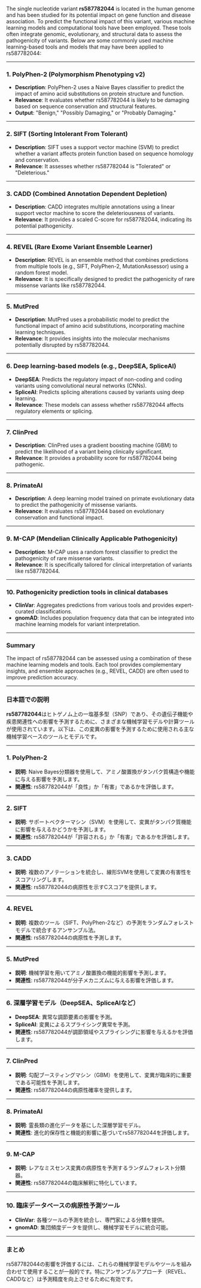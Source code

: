 The single nucleotide variant **rs587782044** is located in the human genome and has been studied for its potential impact on gene function and disease association. To predict the functional impact of this variant, various machine learning models and computational tools have been employed. These tools often integrate genomic, evolutionary, and structural data to assess the pathogenicity of variants. Below are some commonly used machine learning-based tools and models that may have been applied to rs587782044:

---

### 1. **PolyPhen-2 (Polymorphism Phenotyping v2)**
   - **Description**: PolyPhen-2 uses a Naive Bayes classifier to predict the impact of amino acid substitutions on protein structure and function.
   - **Relevance**: It evaluates whether rs587782044 is likely to be damaging based on sequence conservation and structural features.
   - **Output**: "Benign," "Possibly Damaging," or "Probably Damaging."

---

### 2. **SIFT (Sorting Intolerant From Tolerant)**
   - **Description**: SIFT uses a support vector machine (SVM) to predict whether a variant affects protein function based on sequence homology and conservation.
   - **Relevance**: It assesses whether rs587782044 is "Tolerated" or "Deleterious."

---

### 3. **CADD (Combined Annotation Dependent Depletion)**
   - **Description**: CADD integrates multiple annotations using a linear support vector machine to score the deleteriousness of variants.
   - **Relevance**: It provides a scaled C-score for rs587782044, indicating its potential pathogenicity.

---

### 4. **REVEL (Rare Exome Variant Ensemble Learner)**
   - **Description**: REVEL is an ensemble method that combines predictions from multiple tools (e.g., SIFT, PolyPhen-2, MutationAssessor) using a random forest model.
   - **Relevance**: It is specifically designed to predict the pathogenicity of rare missense variants like rs587782044.

---

### 5. **MutPred**
   - **Description**: MutPred uses a probabilistic model to predict the functional impact of amino acid substitutions, incorporating machine learning techniques.
   - **Relevance**: It provides insights into the molecular mechanisms potentially disrupted by rs587782044.

---

### 6. **Deep learning-based models (e.g., DeepSEA, SpliceAI)**
   - **DeepSEA**: Predicts the regulatory impact of non-coding and coding variants using convolutional neural networks (CNNs).
   - **SpliceAI**: Predicts splicing alterations caused by variants using deep learning.
   - **Relevance**: These models can assess whether rs587782044 affects regulatory elements or splicing.

---

### 7. **ClinPred**
   - **Description**: ClinPred uses a gradient boosting machine (GBM) to predict the likelihood of a variant being clinically significant.
   - **Relevance**: It provides a probability score for rs587782044 being pathogenic.

---

### 8. **PrimateAI**
   - **Description**: A deep learning model trained on primate evolutionary data to predict the pathogenicity of missense variants.
   - **Relevance**: It evaluates rs587782044 based on evolutionary conservation and functional impact.

---

### 9. **M-CAP (Mendelian Clinically Applicable Pathogenicity)**
   - **Description**: M-CAP uses a random forest classifier to predict the pathogenicity of rare missense variants.
   - **Relevance**: It is specifically tailored for clinical interpretation of variants like rs587782044.

---

### 10. **Pathogenicity prediction tools in clinical databases**
   - **ClinVar**: Aggregates predictions from various tools and provides expert-curated classifications.
   - **gnomAD**: Includes population frequency data that can be integrated into machine learning models for variant interpretation.

---

### Summary
The impact of rs587782044 can be assessed using a combination of these machine learning models and tools. Each tool provides complementary insights, and ensemble approaches (e.g., REVEL, CADD) are often used to improve prediction accuracy.

---

### 日本語での説明

**rs587782044**はヒトゲノム上の一塩基多型（SNP）であり、その遺伝子機能や疾患関連性への影響を予測するために、さまざまな機械学習モデルや計算ツールが使用されています。以下は、この変異の影響を予測するために使用される主な機械学習ベースのツールとモデルです。

---

### 1. **PolyPhen-2**
   - **説明**: Naive Bayes分類器を使用して、アミノ酸置換がタンパク質構造や機能に与える影響を予測します。
   - **関連性**: rs587782044が「良性」か「有害」であるかを評価します。

---

### 2. **SIFT**
   - **説明**: サポートベクターマシン（SVM）を使用して、変異がタンパク質機能に影響を与えるかどうかを予測します。
   - **関連性**: rs587782044が「許容される」か「有害」であるかを評価します。

---

### 3. **CADD**
   - **説明**: 複数のアノテーションを統合し、線形SVMを使用して変異の有害性をスコアリングします。
   - **関連性**: rs587782044の病原性を示すCスコアを提供します。

---

### 4. **REVEL**
   - **説明**: 複数のツール（SIFT、PolyPhen-2など）の予測をランダムフォレストモデルで統合するアンサンブル法。
   - **関連性**: rs587782044の病原性を予測します。

---

### 5. **MutPred**
   - **説明**: 機械学習を用いてアミノ酸置換の機能的影響を予測します。
   - **関連性**: rs587782044が分子メカニズムに与える影響を評価します。

---

### 6. **深層学習モデル（DeepSEA、SpliceAIなど）**
   - **DeepSEA**: 異常な調節要素の影響を予測。
   - **SpliceAI**: 変異によるスプライシング異常を予測。
   - **関連性**: rs587782044が調節領域やスプライシングに影響を与えるかを評価します。

---

### 7. **ClinPred**
   - **説明**: 勾配ブースティングマシン（GBM）を使用して、変異が臨床的に重要である可能性を予測します。
   - **関連性**: rs587782044の病原性確率を提供します。

---

### 8. **PrimateAI**
   - **説明**: 霊長類の進化データを基にした深層学習モデル。
   - **関連性**: 進化的保存性と機能的影響に基づいてrs587782044を評価します。

---

### 9. **M-CAP**
   - **説明**: レアなミスセンス変異の病原性を予測するランダムフォレスト分類器。
   - **関連性**: rs587782044の臨床解釈に特化しています。

---

### 10. **臨床データベースの病原性予測ツール**
   - **ClinVar**: 各種ツールの予測を統合し、専門家による分類を提供。
   - **gnomAD**: 集団頻度データを提供し、機械学習モデルに統合可能。

---

### まとめ
rs587782044の影響を評価するには、これらの機械学習モデルやツールを組み合わせて使用することが一般的です。特にアンサンブルアプローチ（REVEL、CADDなど）は予測精度を向上させるために有効です。